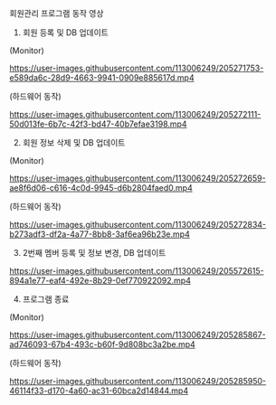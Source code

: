 회원관리 프로그램 동작 영상

1. 회원 등록 및 DB 업데이트

(Monitor)

https://user-images.githubusercontent.com/113006249/205271753-e589da6c-28d9-4663-9941-0909e885617d.mp4

(하드웨어 동작)

https://user-images.githubusercontent.com/113006249/205272111-50d013fe-6b7c-42f3-bd47-40b7efae3198.mp4


2. 회원 정보 삭제 및 DB 업데이트

(Monitor)

https://user-images.githubusercontent.com/113006249/205272659-ae8f6d06-c616-4c0d-9945-d6b2804faed0.mp4

(하드웨어 동작)


https://user-images.githubusercontent.com/113006249/205272834-b273adf3-df2a-4a77-8bb8-3af6ea96b23e.mp4


3. 2번째 멤버 등록 및 정보 변경, DB 업데이트


https://user-images.githubusercontent.com/113006249/205572615-894a1e77-eaf4-492e-8b29-0ef770922092.mp4




4. 프로그램 종료

(Monitor)


https://user-images.githubusercontent.com/113006249/205285867-ad746093-67b4-493c-b60f-9d808bc3a2be.mp4

(하드웨어 동작)


https://user-images.githubusercontent.com/113006249/205285950-46114f33-d170-4a60-ac31-60bca2d14844.mp4

